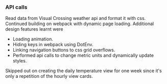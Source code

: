 ### API calls
Read data from Visual Crossing weather api and format it with css. Continued building on webpack with dynamic page loading. Additional design features learnt were 
- Loading animation.
- Hiding keys in webpack using DotEnv.
- Linking navigation buttons to css grid overflows.
- Performed api calls to change metric units and dynamically update styles.

Skipped out on creating the daily temperature view for one week since it's only a repetition of the hourly view cards. 